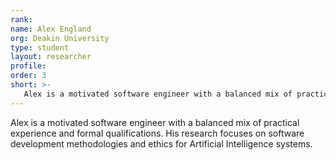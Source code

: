 ```yaml
---
rank: 
name: Alex England
org: Deakin University
type: student
layout: researcher
profile: 
order: 3
short: >-
   Alex is a motivated software engineer with a balanced mix of practical experience and formal qualifications. His research focuses on software development methodologies and ethics for Artificial Intelligence systems.
---
```


Alex is a motivated software engineer with a balanced mix of practical experience and formal qualifications. His research focuses on software development methodologies and ethics for Artificial Intelligence systems.
